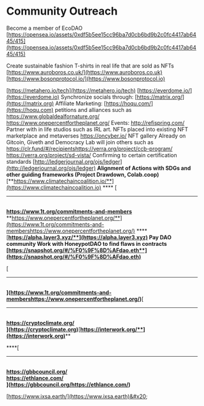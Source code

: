 # Community Outreach

Become a member of EcoDAO [https://opensea.io/assets/0xdf5b5ee15cc96ba7d0cb6bd9b2c0fc4417ab6445/415](https://opensea.io/assets/0xdf5b5ee15cc96ba7d0cb6bd9b2c0fc4417ab6445/415)

Create sustainable fashion T-shirts in real life that are sold as NFTs [https://www.auroboros.co.uk/](https://www.auroboros.co.uk) [https://www.bosonprotocol.io/](https://www.bosonprotocol.io)

&#x20;[https://metahero.io/tech](https://metahero.io/tech) [https://everdome.io/](https://everdome.io) Synchronize socials through: [https://matrix.org/](https://matrix.org) Affiliate Marketing: [https://hoqu.com/](https://hoqu.com) petitions and alliances such as https://www.globaldealfornature.org/ https://www.onepercentfortheplanet.org/ Events: http://refispring.com/ Partner with in life studios such as IRL art. NFTs placed into existing NFT marketplace and metaverses https://oncyber.io/ NFT gallery Already on Gitcoin, Giveth and Democracy Lab will join others such as https://clr.fund/#/recipients​ https://verra.org/project/ccb-program/ https://verra.org/project/sd-vista/ Confirming to certain certification standards [http://ledgerjournal.org/ojs/ledger](http://ledgerjournal.org/ojs/ledger) **Alignment of Actions with SDGs and other guiding frameworks (Project Drawdown, Colab.coop)** [**https://www.climatechaincoalition.io/**](https://www.climatechaincoalition.io) **** [****\
**https://www.1t.org/commitments-and-members**\
**https://www.onepercentfortheplanet.org/**](https://www.1t.org/commitments-and-membershttps://www.onepercentfortheplanet.org/) **** [**https://alpha.layer3.xyz/**](https://alpha.layer3.xyz) **Pay DAO community Work with HoneypotDAO to find flaws in contracts** [**https://snapshot.org/#/%F0%9F%8D%AFdao.eth**](https://snapshot.org/#/%F0%9F%8D%AFdao.eth)****

[****\
****](https://www.1t.org/commitments-and-membershttps://www.onepercentfortheplanet.org/)****[****\
**https://cryptoclimate.org/**\
****](https://cryptoclimate.org)****[**https://interwork.org/**](https://interwork.org)****

****[****\
**https://gbbcouncil.org/**\
**https://ethlance.com/**\
****](https://gbbcouncil.org/https://ethlance.com/)****

[https://www.ixsa.earth/](https://www.ixsa.earth)&#x20;
